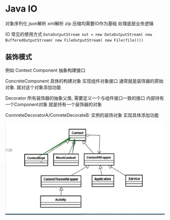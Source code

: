 # Java IO

对象序列化 json解析 xml解析
zip 压缩均需要IO作为基础
处理底层业务逻辑

IO 常见的使用方式
       ```DataOutputStream out = new DataOutputStream(
        new BufferedOutputStream(
                new FileOutputStream(
                        new File(file))))```


## 装饰模式
例如 Context
Component  抽象构建接口

ConcreteComponent 具体的构建对象 实现组件对象接口 通常就是装饰器的原始对象. 就对这个对象添加功能

Decorator  所有装饰器的抽象父类, 需要定义一个与组件接口一致的接口 内部持有一个Component对象 就是持有一个装饰器的对象

ConnreteDecoratorA/ConreteDecorateB:
实例的装饰对象 实现具体添加功能

![context](./Image/img.png)


